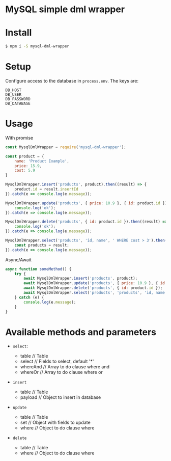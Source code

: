 # MySQL simple dml wrapper

# Install

```sh
$ npm i -S mysql-dml-wrapper
```

# Setup

Configure access to the database in ```process.env```. The keys are:

```
DB_HOST
DB_USER
DB_PASSWORD
DB_DATABASE
```

# Usage

With promise

```js
const MysqlDmlWrapper = require('mysql-dml-wrapper');

const product = {
    name: 'Product Example',
    price: 15.9,
    cost: 5.9
}

MysqlDmlWrapper.insert('products', product).then((result) => {
    product.id = result.insertId
}).catch(e => console.log(e.message));

MysqlDmlWrapper.update('products', { price: 10.9 }, { id: product.id }).then((result) => {
    console.log('ok');
}).catch(e => console.log(e.message));

MysqlDmlWrapper.delete('products', { id: product.id }).then((result) => {
    console.log('ok');
}).catch(e => console.log(e.message));

MysqlDmlWrapper.select('products', 'id, name', ' WHERE cost > 3').then((result) => {
    const products = result;
}).catch(e => console.log(e.message));
```

Async/Await

```js
async function someMethod() {
    try {
        await MysqlDmlWrapper.insert('products', product);
        await MysqlDmlWrapper.update('products', { price: 10.9 }, { id: product.id });
        await MysqlDmlWrapper.delete('products', { id: product.id });
        await MysqlDmlWrapper.select('products', 'products', 'id, name', ' WHERE cost > 3');
    } catch (e) {
        console.log(e.message);
    }
}
```

# Available methods and parameters

* ```select```: 
    - table // Table
    - select // Fields to select, default '*'
    - whereAnd // Array to do clause where and
    - whereOr // Array to do clause where or

* ```insert```
    - table // Table
    - payload // Object to insert in database

* ```update```
    - table // Table
    - set // Object with fields to update
    - where // Object to do clause where

* ```delete```
    - table // Table
    - where // Object to do clause where